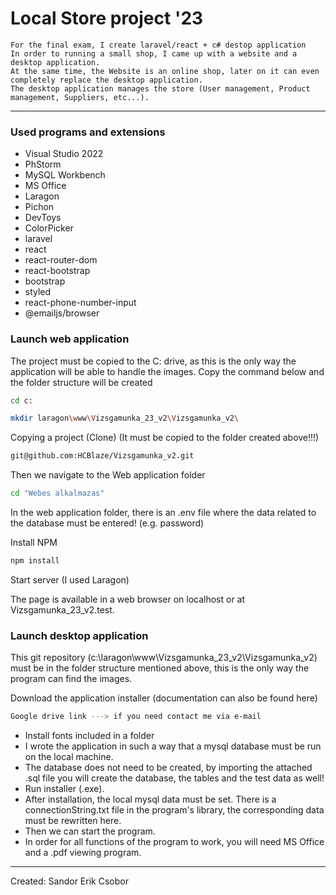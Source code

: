 # Local Store project '23
	For the final exam, I create laravel/react + c# destop application
	In order to running a small shop, I came up with a website and a desktop application.
	At the same time, the Website is an online shop, later on it can even completely replace the desktop application.
	The desktop application manages the store (User management, Product management, Suppliers, etc...).
	
---
### Used programs and extensions

- Visual Studio 2022
- PhStorm
- MySQL Workbench
- MS Office
- Laragon
- Pichon
- DevToys
- ColorPicker
- laravel
- react
- react-router-dom
- react-bootstrap
- bootstrap
- styled
- react-phone-number-input
- @emailjs/browser

### Launch web application

The project must be copied to the C: drive, as this is the only way the application will be able to handle the images. Copy the command below and the folder structure will be created

```bash
cd c:

```

```bash
mkdir laragon\www\Vizsgamunka_23_v2\Vizsgamunka_v2\

```

Copying a project (Clone) (It must be copied to the folder created above!!!)

```bash
git@github.com:HCBlaze/Vizsgamunka_v2.git

```

Then we navigate to the Web application folder
```bash
cd "Webes alkalmazas"

```
In the web application folder, there is an .env file where the data related to the database must be entered! (e.g. password)


Install NPM

```bash
npm install

```

Start server (I used Laragon)

The page is available in a web browser on localhost or at Vizsgamunka_23_v2.test.

### Launch desktop application
This git repository (c:\laragon\www\Vizsgamunka_23_v2\Vizsgamunka_v2\) must be in the folder structure mentioned above, this is the only way the program can find the images.

Download the application installer (documentation can also be found here)

```bash
Google drive link ---> if you need contact me via e-mail  

```	
- Install fonts included in a folder
- I wrote the application in such a way that a mysql database must be run on the local machine.
- The database does not need to be created, by importing the attached .sql file you will create the database, the tables and the test data as well!
- Run installer (.exe).
- After installation, the local mysql data must be set. There is a connectionString.txt file in the program's library, the corresponding data must be rewritten here.
- Then we can start the program.
- In order for all functions of the program to work, you will need MS Office and a .pdf viewing program.
---

Created:
Sandor Erik Csobor
